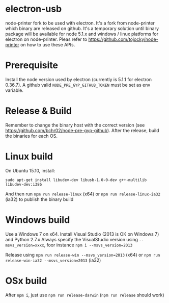 # electron-usb
node-printer fork to be used with electron. It's a fork from node-printer which binary are released on github.
It's a temporary solution until binary package will be available for node 5.1.x and
windows / linux platforms for electron on node-printer. Pleas refer to https://github.com/tojocky/node-printer on
how to use these APIs.

# Prerequisite
Install the node version used by electron (currently is 5.1.1 for electron 0.36.7).
A github valid `NODE_PRE_GYP_GITHUB_TOKEN` must be set as env variable.

# Release & Build
Remember to change the binary host with the correct version (see https://github.com/bchr02/node-pre-gyp-github).
After the release, build the binaries for each OS.

# Linux build
On Ubuntu 15.10, install:
```
sudo apt-get install libudev-dev libusb-1.0-0-dev g++-multilib libudev-dev:i386
```
And then run `npm run release-linux` (x64) or `npm run release-linux-ia32` (ia32) to publish
the binary build

# Windows build
Use a  Windows 7 on x64. Install Visual Studio (2013 is OK on Windows 7) and Python 2.7.x
Always specify the VisualStudio version using `--msvs_version=xxxx`, foor instance
`npm i --msvs_version=2013`

Release using  `npm run release-win --msvs_version=2013` (x64) or `npm run release-win-ia32 --msvs_version=2013` (ia32)

# OSx build
After `npm i`, just use `npm run release-darwin` (`npm run release` should work)
